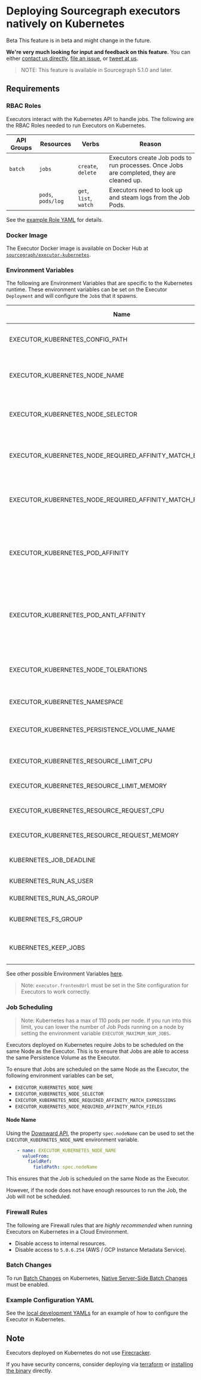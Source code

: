# Deploying Sourcegraph executors natively on Kubernetes

<aside class="beta">
<p>
<span class="badge badge-beta">Beta</span> This feature is in beta and might change in the future.
</p>

<p><b>We're very much looking for input and feedback on this feature.</b> You can either <a href="https://about.sourcegraph.com/contact">contact us directly</a>, <a href="https://github.com/sourcegraph/sourcegraph">file an issue</a>, or <a href="https://twitter.com/sourcegraph">tweet at us</a>.</p>
</aside>

> NOTE: This feature is available in Sourcegraph 5.1.0 and later.

<!--

TODO: uncomment when we complete the actual implementations.

[Kubernetes manifests](https://github.com/sourcegraph/deploy-sourcegraph) are provided to deploy Sourcegraph Executors
on a running Kubernetes cluster. If you are deploying Sourcegraph with helm, charts are
available [here](https://github.com/sourcegraph/deploy-sourcegraph-helm).

-->

## Requirements

### RBAC Roles

Executors interact with the Kubernetes API to handle jobs. The following are the RBAC Roles needed to run Executors on
Kubernetes.

| API Groups | Resources          | Verbs                     | Reason                                                                                    |
|------------|--------------------|---------------------------|-------------------------------------------------------------------------------------------|
| `batch`    | `jobs`             | `create`, `delete`        | Executors create Job pods to run processes. Once Jobs are completed, they are cleaned up. |
|            | `pods`, `pods/log` | `get`, `list`, `watch`    | Executors need to look up and steam logs from the Job Pods.                               |

<!-- 

Additional RBAC Roles are needed for single pod + pvc executors. Hidden for now until 5.2.

| API Groups | Resources                | Verbs                     | Reason                                                                                    |
|------------|--------------------------|---------------------------|-------------------------------------------------------------------------------------------|
|            | `secrets`                | `create`, `delete`        | Executors need to create a token secret used for by each pod.                             |
|            | `persistentvolumeclaims` | `create`, `delete`        | When using PVC instead of `emptyDir` for Jobs, Executors need the ability to create PVCs. |


-->

See
the [example Role YAML](https://sourcegraph.com/github.com/sourcegraph/sourcegraph@main/-/blob/enterprise/cmd/executor/kubernetes/executor-batches.Role.yml)
for details.

### Docker Image

The Executor Docker image is available on Docker Hub
at [`sourcegraph/executor-kubernetes`](https://hub.docker.com/r/sourcegraph/executor-kubernetes/tags).

### Environment Variables

The following are Environment Variables that are specific to the Kubernetes runtime. These environment variables can be
set on the Executor `Deployment` and will configure the `Job`s that it spawns.

| Name                                                         | Default Value     | Description                                                                                                                            |
|--------------------------------------------------------------|:------------------|----------------------------------------------------------------------------------------------------------------------------------------|
| EXECUTOR_KUBERNETES_CONFIG_PATH                              | N/A               | The path to the Kubernetes configuration file. If not specified, the in cluster config is used.                                        |
| EXECUTOR_KUBERNETES_NODE_NAME                                | N/A               | The name of the Kubernetes Node to create Jobs in. If not specified, the Pods are created in the first available node.                 |
| EXECUTOR_KUBERNETES_NODE_SELECTOR                            | N/A               | A comma separated list of values to use as a node selector for Kubernetes Jobs. e.g. `foo=bar,app=my-app`                              |
| EXECUTOR_KUBERNETES_NODE_REQUIRED_AFFINITY_MATCH_EXPRESSIONS | N/A               | The JSON encoded required affinity match expressions for Kubernetes Jobs. e.g. `[{"key": "foo", "operator": "In", "values": ["bar"]}]` |
| EXECUTOR_KUBERNETES_NODE_REQUIRED_AFFINITY_MATCH_FIELDS      | N/A               | The JSON encoded required affinity match fields for Kubernetes Jobs. e.g. `[{"key": "foo", "operator": "In", "values": ["bar"]}]`      |
| EXECUTOR_KUBERNETES_POD_AFFINITY                             | N/A               | The JSON encoded pod affinity for Kubernetes Jobs. e.g. [{"labelSelector": {"matchExpressions": [{"key": "foo", "operator": "In", "values": ["bar"]}]}, "topologyKey": "kubernetes.io/hostname"}] |
| EXECUTOR_KUBERNETES_POD_ANTI_AFFINITY                        | N/A               | The JSON encoded pod anti-affinity for Kubernetes Jobs. e.g. [{"labelSelector": {"matchExpressions": [{"key": "foo", "operator": "In", "values": ["bar"]}]}, "topologyKey": "kubernetes.io/hostname"}] |
| EXECUTOR_KUBERNETES_NODE_TOLERATIONS                         | N/A               | The JSON encoded tolerations for Kubernetes Jobs. e.g. [{"key": "foo", "operator": "Equal", "value": "bar", "effect": "NoSchedule"}]   |
| EXECUTOR_KUBERNETES_NAMESPACE                                | `default`         | The namespace to create the Jobs in.                                                                                                   |
| EXECUTOR_KUBERNETES_PERSISTENCE_VOLUME_NAME                  | `sg-executor-pvc` | The name of the Executor Persistence Volume. Must match the `PersistentVolumeClaim` configured for the instance.                       |
| EXECUTOR_KUBERNETES_RESOURCE_LIMIT_CPU                       | N/A               | The maximum CPU resource for Kubernetes Jobs.                                                                                          |
| EXECUTOR_KUBERNETES_RESOURCE_LIMIT_MEMORY                    | `12Gi`            | The maximum memory resource for Kubernetes Jobs.                                                                                       |
| EXECUTOR_KUBERNETES_RESOURCE_REQUEST_CPU                     | N/A               | The minimum CPU resource for Kubernetes Jobs.                                                                                          |
| EXECUTOR_KUBERNETES_RESOURCE_REQUEST_MEMORY                  | `12Gi`            | The minimum memory resource for Kubernetes Jobs.                                                                                       |
| KUBERNETES_JOB_DEADLINE                                      | `1200`             | The number of seconds after which a Kubernetes job will be terminated.                                                                 |
| KUBERNETES_RUN_AS_USER                                       | N/A               | The user ID to run Kubernetes jobs as.                                                                                                 |
| KUBERNETES_RUN_AS_GROUP                                      | N/A               | The group ID to run Kubernetes jobs as.                                                                                                |
| KUBERNETES_FS_GROUP                                          | `1000`            | The group ID to run all containers in the Kubernetes jobs as.                                                                          |
| KUBERNETES_KEEP_JOBS                                         | `false`           | If true, Kubernetes jobs will not be deleted after they complete. Useful for debugging.                                                |

<!--

Additional Environment Variables are needed for single pod + pvc executors. Hidden for now until 5.2 (some of these may be removed by then).

| Name                                    | Default Value                        | Description                                                                                                            |
|-----------------------------------------|:-------------------------------------|------------------------------------------------------------------------------------------------------------------------|
| KUBERNETES_SINGLE_JOB_POD               | `false`                              | Determine if a single Job Pod should be used to process a workspace.                                                   |
| KUBERNETES_JOB_VOLUME_TYPE              | `emptyDir`                           | Determines the type of volume to use with the single job. Options are 'emptyDir' and 'pvc'.                            |
| KUBERNETES_JOB_VOLUME_SIZE              | `5Gi`                                | Determines the size of the job volume.                                                                                 |
| KUBERNETES_ADDITIONAL_JOB_VOLUMES       | N/A                                  | Additional volumes to associate with the Jobs. e.g. `[{"name": "my-volume", "configMap": {"name": "cluster-volume"}}]` |
| KUBERNETES_ADDITIONAL_JOB_VOLUME_MOUNTS | N/A                                  | Volumes to mount to the Jobs. e.g. `[{"name":"my-volume", "mountPath":"/foo/bar"}]`                                    |
| KUBERNETES_SINGLE_JOB_STEP_IMAGE        | `sourcegraph/batcheshelper:insiders` | The image to use for intermediate steps in the single job. Defaults to `sourcegraph/batcheshelper:latest`.               |

-->

See other possible Environment Variables [here](./deploy_executors_binary.md#step-2-setup-environment-variables).

> Note: `executor.frontendUrl` must be set in the Site configuration for Executors to work correctly.

### Job Scheduling

> Note: Kubernetes has a max of 110 pods per node. If you run into this limit, you can lower the number of Job Pods running on a node by setting the environment variable `EXECUTOR_MAXIMUM_NUM_JOBS`.

Executors deployed on Kubernetes require Jobs to be scheduled on the same Node as the Executor. This is to ensure that
Jobs are able to access the same Persistence Volume as the Executor.

To ensure that Jobs are scheduled on the same Node as the Executor, the following environment variables can be set,

- `EXECUTOR_KUBERNETES_NODE_NAME`
- `EXECUTOR_KUBERNETES_NODE_SELECTOR`
- `EXECUTOR_KUBERNETES_NODE_REQUIRED_AFFINITY_MATCH_EXPRESSIONS`
- `EXECUTOR_KUBERNETES_NODE_REQUIRED_AFFINITY_MATCH_FIELDS`

#### Node Name

Using the [Downward API](https://kubernetes.io/docs/concepts/workloads/pods/downward-api/#downwardapi-fieldRef), the 
property `spec.nodeName` can be used to set the `EXECUTOR_KUBERNETES_NODE_NAME` environment variable.

```yaml
    - name: EXECUTOR_KUBERNETES_NODE_NAME
      valueFrom:
        fieldRef:
          fieldPath: spec.nodeName
```

This ensures that the Job is scheduled on the same Node as the Executor.

However, if the node does not have enough resources to run the Job, the Job will not be scheduled.

### Firewall Rules

The following are Firewall rules that are _highly recommended_ when running Executors on Kubernetes in a Cloud
Environment.

- Disable access to internal resources.
- Disable access to `5.0.6.254` (AWS / GCP Instance Metadata Service).

### Batch Changes

To run [Batch Changes](../../batch_changes/index.md) on
Kubernetes, [Native Server-Side Batch Changes](./native_server_side_batch_changes.md) must be enabled.

### Example Configuration YAML

See
the [local development YAMLs](https://sourcegraph.com/github.com/sourcegraph/sourcegraph@main/-/blob/enterprise/cmd/executor/kubernetes)
for an example of how to configure the Executor in Kubernetes.

<!--

TODO uncomment and fix up when we have completed the actual deployments.

## Deployment

Executors on Kubernetes require specific RBAC rules to be configured in order to operate correctly.
See [RBAC Roles](#rbac-roles) for more information.

### Step-by-step Guide

Ensure you have the following tools installed.

- [kubectl](https://kubernetes.io/docs/tasks/tools/#kubectl)

#### Deployment via kubectl (Kubernetes manifests)

1. Clone the [deploy-sourcegraph](https://github.com/sourcegraph/deploy-sourcegraph) repository to your local machine.
2. Run `cd deploy-sourcegraph/configure/executors`.
3. Configure
   the [Executor environment variables](https://docs.sourcegraph.com/admin/executors/deploy_executors_binary#step-2-setup-environment-variables)
   in the `executor/executor.deployment.yaml` file.
4. Run  `kubectl apply -f . --recursive` to deploy all components.
5. Confirm executors are working by checking the _Executors_ page under _Site Admin_ > _Executors_ > _Instances_ .

-->

## Note

Executors deployed on Kubernetes do not use [Firecracker](executors.md#how-it-works).

If you have security concerns, consider deploying via [terraform](deploy_executors_terraform.md)
or [installing the binary](deploy_executors_binary.md) directly.
